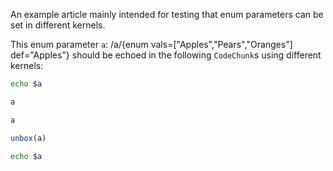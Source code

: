 An example article mainly intended for testing that enum parameters can be set in different kernels.

This enum parameter `a`: /a/{enum vals=\["Apples","Pears","Oranges"] def="Apples"} should be echoed in the following `CodeChunk`s using different kernels:

```bash exec
echo $a
```

```js exec
a
```

```py exec
a
```

```r exec
unbox(a)
```

```zsh exec
echo $a
```
